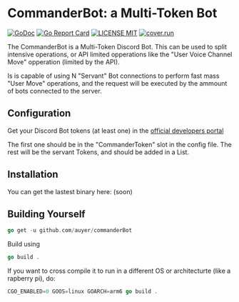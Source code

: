 # CommanderBot: a Multi-Token Bot

[![GoDoc](https://godoc.org/github.com/golang/gddo?status.svg)](http://godoc.org/github.com/auyer/commanderBot) [![Go Report Card](https://goreportcard.com/badge/github.com/auyer/commanderBot)](https://goreportcard.com/report/github.com/auyer/commanderBot) [![LICENSE MIT](https://img.shields.io/badge/license-MIT-brightgreen.svg)](https://img.shields.io/badge/license-MIT-brightgreen.svg) [![cover.run](https://cover.run/go/github.com/auyer/commanderBot.svg?style=flat&tag=golang-1.10)](https://cover.run/go?tag=golang-1.10&repo=github.com%2Fauyer%2FcommanderBot)

The CommanderBot is a Multi-Token Discord Bot.
This can be used to split intensive operations, or API limited opperations like the "User Voice Channel Move" opperation (limited by the API). 

Is is capable of using N "Servant" Bot connections to perform fast mass "User Move" operations, and the request will be executed by the ammount of bots connected to the server.

## Configuration

Get your Discord Bot tokens (at least one) in the [official developers portal](https://discordapp.com/developers)

The first one should be in the "CommanderToken" slot in the config file.
The rest will be the servant Tokens, and should be added in a List.

## Installation
You can get the lastest binary here: (soon)

## Building Yourself
```go
go get -u github.com/auyer/commanderBot
```
Build using 
```go
go build .
```
If you want to cross compile it to run in a different OS or architecturte (like a rapberry pi), do:
```go
CGO_ENABLED=0 GOOS=linux GOARCH=arm6 go build .
```


